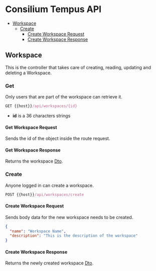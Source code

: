 # Consilium Tempus API

* [Workspace](#workspace)
  * [Create](#create)
    * [Create Workspace Request](#create-workspace-request)
    * [Create Workspace Response](#create-workspace-response)

## Workspace

This is the controller that takes care of creating, reading, updating and deleting a Workspace.

### Get

Only users that are part of the workspace can retrieve it.

```js
GET {{host}}/api/workspaces/{id}
```

- **id** is a 36 characters strings

#### Get Workspace Request

Sends the id of the object inside the route request.

#### Get Workspace Response

Returns the workspace [Dto](dto/Dto.Workspace.md).

### Create

Anyone logged in can create a workspace.

```js
POST {{host}}/api/workspaces/create
```

#### Create Workspace Request

Sends body data for the new workspace needs to be created.

```json
{
  "name": "Workspace Name",
  "description": "This is the description of the workspace"
}
```

#### Create Workspace Response

Returns the newly created workspace [Dto](dto/Dto.Workspace.md).